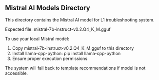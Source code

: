 ## Mistral AI Models Directory

This directory contains the Mistral AI model for L1 troubleshooting system.

Expected file: mistral-7b-instruct-v0.2.Q4_K_M.gguf

To use your local Mistral model:
1. Copy mistral-7b-instruct-v0.2.Q4_K_M.gguf to this directory
2. Install llama-cpp-python: pip install llama-cpp-python
3. Ensure proper execution permissions

The system will fall back to template recommendations if model is not accessible.